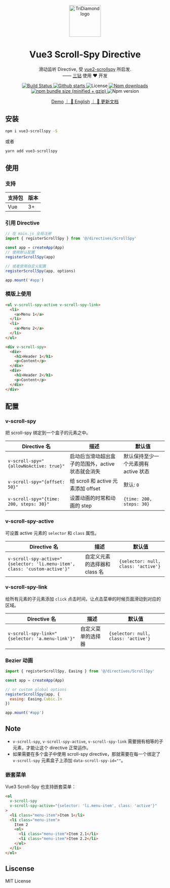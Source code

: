<p align="center"><a href="https://tridiamond.tech" target="_blank" rel="noopener noreferrer"><img width="100" src="https://img-blog.csdnimg.cn/20200930013332450.png" alt="TriDiamond logo"></a></p>

<h1 align="center">Vue3 Scroll-Spy Directive</h1>

<div align="center">
  <p>滑动监听 Directive, 受 <a href="https://github.com/ibufu/vue2-scrollspy">vue2-scrollspy</a> 所启发. <br>
  —— <a href="https://github.com/TriDiamond">三钻</a> 使用 ❤️ 开发 </p>

  <p align="center">
    <a href="https://circleci.com/gh/TriDiamond/vue3-scrollspy/tree/master">
      <img src="https://img.shields.io/circleci/project/github/TriDiamond/vue3-scrollspy.svg" alt="Build Status">
    </a>
    <a href="https://github.com/TriDiamond/vue3-scrollspy/stargazers">
      <img src="https://img.shields.io/github/stars/TriDiamond/vue3-scrollspy.svg" alt="Github starts">
    </a>
    <a>
      <img src="https://img.shields.io/github/license/TriDiamond/vue3-scrollspy.svg" alt="License">
    </a>
    <a href="https://www.npmjs.com/package/vue3-scrollspy">
      <img src="https://img.shields.io/npm/dt/vue3-scrollspy.svg" alt="Npm downloads">
    </a>
    <a href="https://www.npmjs.com/package/vue3-scrollspy">
      <img src="https://img.shields.io/bundlephobia/minzip/vue3-scrollspy.svg" alt="npm bundle size (minified + gzip)">
    </a>
    <a>
      <img src="https://img.shields.io/npm/v/vue3-scrollspy.svg" alt="Npm version">
    </a>
  </p>

[Demo](https://tridiamond.github.io/vue3-scrollspy/)
[｜ 📙 English](https://github.com/TriDiamond/vue3-scrollspy/blob/master/README.md)
[｜ 📙 更新文档](https://github.com/TriDiamond/vue3-scrollspy/blob/master/CHANGELOG.md)

</div>

## 安装

```bash
npm i vue3-scrollspy -S

```

或者

```bash
yarn add vue3-scrollspy
```

## 使用

### 支持

| 支持包 | 版本 |
| ------ | ---- |
| Vue    | 3+   |

### 引用 Directive

```javascript
// 在 main.js 全局注册
import { registerScrollSpy } from '@/directives/ScrollSpy'

const app = createApp(App)
// 使用默认配置
registerScrollSpy(app)

// 或者使用自定义配置
registerScrollSpy(app, options)

app.mount('#app')
```

### 模版上使用

```html
<ul v-scroll-spy-active v-scroll-spy-link>
  <li>
    <a>Menu 1</a>
  </li>
  <li>
    <a>Menu 2</a>
  </li>
</ul>

<div v-scroll-spy>
  <div>
    <h1>Header 1</h1>
    <p>Content</p>
  </div>
  <div>
    <h1>Header 2</h1>
    <p>Content</p>
  </div>
</div>
```

## 配置

### v-scroll-spy

把 scroll-spy 绑定到一个盒子的元素之中。

| Directive 名                            | 描述                                              | 默认值                               |
| --------------------------------------- | ------------------------------------------------- | ------------------------------------ |
| `v-scroll-spy="{allowNoActive: true}"`  | 启动后当滑动超出盒子的范围外，active 状态就会消失 | 默认保持至少一个元素拥有 active 状态 |
| `v-scroll-spy="{offset: 50}"`           | 给 scroll 和 active 元素添加 offset               | 默认: `0`                            |
| `v-scroll-spy="{time: 200, steps: 30}"` | 设置动画的时常和动画的 step                       | `{time: 200, steps: 30}`             |

### v-scroll-spy-active

可设置 active 元素的 `selector` 和 `class` 属性。

| Directive 名                                                               | 描述                          | 默认值                              |
| -------------------------------------------------------------------------- | ----------------------------- | ----------------------------------- |
| `v-scroll-spy-active="{selector: 'li.menu-item', class: 'custom-active'}"` | 自定义元素的选择器和 class 名 | `{selector: null, class: 'active'}` |

### v-scroll-spy-link

给所有元素的子元素添加 `click` 点击时间，让点击菜单的时候页面滑动到对应的区域。

| Directive 名                                    | 描述               | 默认值                              |
| ----------------------------------------------- | ------------------ | ----------------------------------- |
| `v-scroll-spy-link="{selector: 'a.menu-link'}"` | 自定义菜单的选择器 | `{selector: null, class: 'active'}` |

### Bezier 动画

```javascript
import { registerScrollSpy, Easing } from '@/directives/ScrollSpy'

const app = createApp(App)

// or custom global options
registerScrollSpy(app, {
  easing: Easing.Cubic.In
})

app.mount('#app')
```

## Note

- `v-scroll-spy`, `v-scroll-spy-active`, `v-scroll-spy-link` 需要拥有相等的子元素，才能让这个 directive 正常运作。
- 如果需要在多个盒子中使用 scroll-spy directive，那就需要在每一个绑定了 `v-scroll-spy` 元素盒子上添加 `data-scroll-spy-id=""`。

### 嵌套菜单

Vue3 Scroll-Spy 也支持嵌套菜单：

```html
<ol
  v-scroll-spy
  v-scroll-spy-active="{selector: 'li.menu-item', class: 'active'}"
>
  <li class="menu-item">Item 1</li>
  <li class="menu-item">
    Item 2
    <ol>
      <li class="menu-item">Item 2.1</li>
      <li class="menu-item">Item 2.2</li>
    </ol>
  </li>
</ol>
```

## Liscense

MIT License
